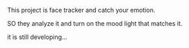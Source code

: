 This project is face tracker and catch your emotion.

SO they analyze it and turn on the mood light that matches it.


it is still developing...
